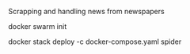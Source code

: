 Scrapping and handling news from newspapers


docker swarm init

docker stack deploy -c docker-compose.yaml spider
